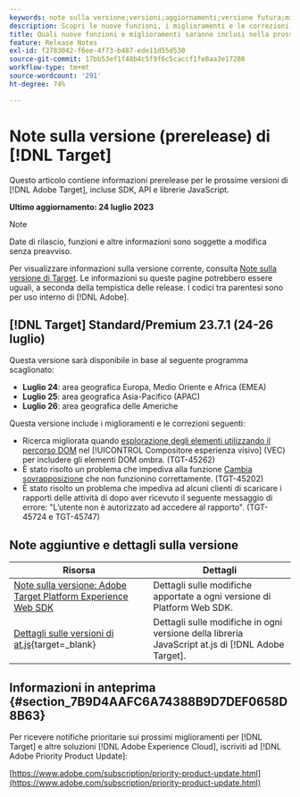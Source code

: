 ```yaml
---
keywords: note sulla versione;versioni;aggiornamenti;versione futura;miglioramenti;nuove funzioni;correzioni;aggiornamenti;prerelease
description: Scopri le nuove funzioni, i miglioramenti e le correzioni, compresi SDK, API e librerie JavaScript, inclusi nella prossima versione di [!DNL Adobe Target].
title: Quali nuove funzioni e miglioramenti saranno inclusi nella prossima versione [!DNL Target] ?
feature: Release Notes
exl-id: f2783042-f6ee-4f73-b487-ede11d55d530
source-git-commit: 17bb53ef1f48b4c5f9f6c5caccf1fe8aa3e17286
workflow-type: tm+mt
source-wordcount: '291'
ht-degree: 74%

---
```


# Note sulla versione (prerelease) di [!DNL Target]

Questo articolo contiene informazioni prerelease per le prossime versioni di [!DNL Adobe Target], incluse SDK, API e librerie JavaScript.

**Ultimo aggiornamento: 24 luglio 2023**

>[!NOTE]
>
>Date di rilascio, funzioni e altre informazioni sono soggette a modifica senza preavviso.
>
>Per visualizzare informazioni sulla versione corrente, consulta [Note sulla versione di Target](release-notes.md). Le informazioni su queste pagine potrebbero essere uguali, a seconda della tempistica delle release. I codici tra parentesi sono per uso interno di [!DNL Adobe].

## [!DNL Target] Standard/Premium 23.7.1 (24-26 luglio)

Questa versione sarà disponibile in base al seguente programma scaglionato:

* **Luglio 24**: area geografica Europa, Medio Oriente e Africa (EMEA)
* **Luglio 25**: area geografica Asia-Pacifico (APAC)
* **Luglio 26**: area geografica delle Americhe

Questa versione include i miglioramenti e le correzioni seguenti:

* Ricerca migliorata quando [esplorazione degli elementi utilizzando il percorso DOM](/help/main/c-experiences/c-visual-experience-composer/viztarget-options.md#dom-path) nel [!UICONTROL Compositore esperienza visivo] (VEC) per includere gli elementi DOM ombra. (TGT-45262)
* È stato risolto un problema che impediva alla funzione [Cambia sovrapposizione](/help/main/c-experiences/c-visual-experience-composer/visual-experience-composer.md) che non funzionino correttamente. (TGT-45202)
* È stato risolto un problema che impediva ad alcuni clienti di scaricare i rapporti delle attività di dopo aver ricevuto il seguente messaggio di errore: &quot;L’utente non è autorizzato ad accedere al rapporto&quot;. (TGT-45724 e TGT-45747)

## Note aggiuntive e dettagli sulla versione

| Risorsa | Dettagli |
|--- |--- |
| [Note sulla versione: Adobe Target Platform Experience Web SDK](https://experienceleague.adobe.com/docs/experience-platform/edge/release-notes.html?lang=it) | Dettagli sulle modifiche apportate a ogni versione di Platform Web SDK. |
| [Dettagli sulle versioni di at.js](https://experienceleague.corp.adobe.com/docs/target-dev/developer/client-side/at-js-implementation/target-atjs-versions.html?lang=it){target=_blank} | Dettagli sulle modifiche in ogni versione della libreria JavaScript at.js di [!DNL Adobe Target]. |

## Informazioni in anteprima {#section_7B9D4AAFC6A74388B9D7DEF0658D8B63}

Per ricevere notifiche prioritarie sui prossimi miglioramenti per [!DNL Target] e altre soluzioni [!DNL Adobe Experience Cloud], iscriviti ad [!DNL Adobe Priority Product Update]:

[https://www.adobe.com/subscription/priority-product-update.html](https://www.adobe.com/subscription/priority-product-update.html)

